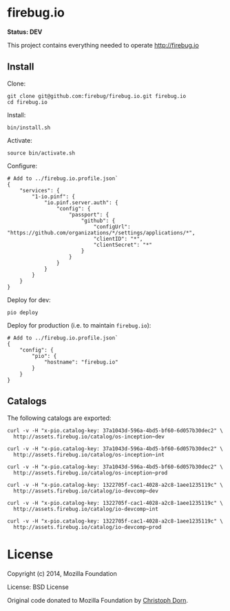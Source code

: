 firebug.io
==========

**Status: DEV**

This project contains everything needed to operate http://firebug.io


Install
-------

Clone:

	git clone git@github.com:firebug/firebug.io.git firebug.io
	cd firebug.io

Install:

	bin/install.sh

Activate:

	source bin/activate.sh

Configure:

	# Add to ../firebug.io.profile.json`
	{
	    "services": {
	        "1-io.pinf": {
	            "io.pinf.server.auth": {
	                "config": {
	                    "passport": {
	                        "github": {
	                            "configUrl": "https://github.com/organizations/*/settings/applications/*",
	                            "clientID": "*",
	                            "clientSecret": "*"
	                        }
	                    }
	                }
	            }
	        }
	    }
	}	

Deploy for dev:

	pio deploy

Deploy for production (i.e. to maintain `firebug.io`):

	# Add to ../firebug.io.profile.json`
	{
	    "config": {
	        "pio": {
	            "hostname": "firebug.io"
	        }
	    }
	}


Catalogs
--------

The following catalogs are exported:

	curl -v -H "x-pio.catalog-key: 37a1043d-596a-4bd5-bf60-6d057b30dec2" \
	  http://assets.firebug.io/catalog/os-inception~dev

	curl -v -H "x-pio.catalog-key: 37a1043d-596a-4bd5-bf60-6d057b30dec2" \
	  http://assets.firebug.io/catalog/os-inception~int

	curl -v -H "x-pio.catalog-key: 37a1043d-596a-4bd5-bf60-6d057b30dec2" \
	  http://assets.firebug.io/catalog/os-inception~prod

	curl -v -H "x-pio.catalog-key: 1322705f-cac1-4028-a2c8-1aee1235119c" \
	  http://assets.firebug.io/catalog/io-devcomp~dev

	curl -v -H "x-pio.catalog-key: 1322705f-cac1-4028-a2c8-1aee1235119c" \
	  http://assets.firebug.io/catalog/io-devcomp~int

	curl -v -H "x-pio.catalog-key: 1322705f-cac1-4028-a2c8-1aee1235119c" \
	  http://assets.firebug.io/catalog/io-devcomp~prod


License
=======

Copyright (c) 2014, Mozilla Foundation

License: BSD License

Original code donated to Mozilla Foundation by [Christoph Dorn](http://christophdorn.com).

